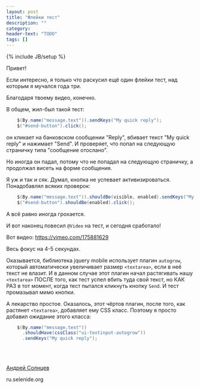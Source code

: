 ```yaml
---
layout: post
title: "Флейки тест"
description: ""
category:
header-text: "TODO"
tags: []
---
```

{% include JB/setup %}

Привет!

Если интересно, я только что раскусил ещё один флейки тест, над которым я мучался года три.

Благодаря твоему видео, конечно. 

В общем, жил-был такой тест:

```java
    $(By.name("message.text")).sendKeys("My quick reply");
    $("#send-button").click();
```

он кликает на банковском сообщении "Reply", вбивает текст "My quick reply" и нажимает "Send". 
И проверяет, что попал на следующую страничку типа "сообщение отослано".

Но иногда он падал, потому что не попадал на следующую страничку, а продолжал висеть на форме сообщения.

Я уж и так и сяк. Думал, кнопка не успевает активизироваться. Понадобавлял всяких проверок:

```java
    $(By.name("message.text")).shouldBe(visible, enabled).sendKeys("My quick reply");
    $("#send-button").shouldBe(enabled).click();
```

А всё равно иногда грохается.

И вот наконец повесил `@Video` на тест, и сегодня сработало!

Вот видео: https://vimeo.com/175881629


Весь фокус на 4-5 секундах.

Оказывается, библиотека jquery mobile использует плагин `autogrow`, который автоматически увеличивает размер `<textarea>`, если в неё текст не влазит. 
И в данном случае этот плагин начал растягивать нашу `<textarea>` ПОСЛЕ того, как тест успел вбить туда свой текст, 
но КАК РАЗ в тот момент, когда тест пытался кликнуть кнопку `Send`. И тест промазывал мимо кнопки.

А лекарство простое. Оказалось, этот чёртов плагин, после того, как растянет `<textarea>`, добавляет ему CSS класс. 
Поэтому я просто добавил ожидание этого класса:

```java
    $(By.name("message.text"))
      .shouldHave(cssClass("ui-textinput-autogrow"))
      .sendKeys("My quick reply");
```


<br/>
<br/>

[Андрей Солнцев](http://asolntsev.github.io/)

ru.selenide.org

